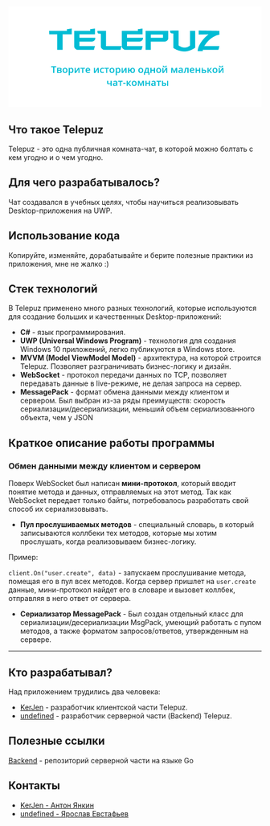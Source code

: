![Telepuz](HeaderTelepuz.png)

## Что такое Telepuz
Telepuz - это одна публичная комната-чат, в которой можно болтать с кем угодно и о чем угодно.

## Для чего разрабатывалось? 
Чат создавался в учебных целях, чтобы научиться реализовывать Desktop-приложения на UWP.

## Использование кода
Копируйте, изменяйте, дорабатывайте и берите полезные практики из приложения, мне не жалко :)

## Стек технологий
В Telepuz применено много разных технологий, которые используются для создание больших и качественных Desktop-приложений:
* **C#** - язык программирования.
* **UWP (Universal Windows Program)** - технология для создания Windows 10 приложений, легко публикуются в Windows store.
* **MVVM (Model ViewModel Model)** - архитектура, на которой строится Telepuz. Позволяет разграничивать бизнес-логику и дизайн.
* **WebSocket** - протокол передачи данных по TCP, позволяет передавать данные в live-режиме, не делая запроса на сервер.
* **MessagePack** - формат обмена данными между клиентом и сервером. Был выбран из-за ряды преимуществ: скорость сериализации/десериализации, меньший объем сериализованного объекта, чем у JSON

## Краткое описание работы программы
### Обмен данными между клиентом и сервером
Поверх WebSocket был написан **мини-протокол**, который вводит понятие метода и данных, отправляемых на этот метод. Так как WebSocket передает только байты, потребовалось разработать свой способ их сериализовывать.

* **Пул прослушиваемых методов** - специальный словарь, в который записываются коллбеки тех методов, которые мы хотим прослушать, когда реализовываем бизнес-логику.

Пример:

 `client.On("user.create", data)` - запускаем прослушивание метода, помещая его в пул всех методов. Когда сервер пришлет на `user.create` данные, мини-протокол найдет его в словаре и вызовет коллбек, отправляя в него ответ от сервера.

 * **Сериализатор MessagePack** - Был создан отдельный класс для сериализации/десериализации MsgPack, умеющий работать с пулом методов, а также форматом запросов/ответов, утвержденным на сервере.

---

## Кто разрабатывал?

Над приложением трудились два человека:

* [KerJen](https://github.com/KerJen) - разработчик клиентской части Telepuz.
* [undefined](https://github.com/undefined7887) - разработчик серверной части (Backend) Telepuz.

## Полезные ссылки
[Backend](https://github.com/undefined7887/telepuz-backend) - репозиторий серверной части на языке Go

## Контакты
* [KerJen - Антон Янкин](https://vk.com/kerjen)
* [undefined - Ярослав Евстафьев](https://vk.com/undefined7887)
